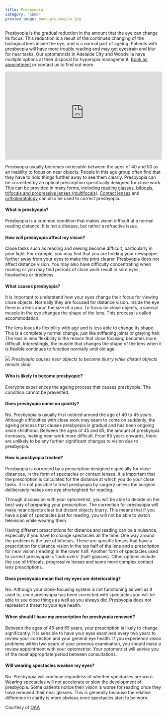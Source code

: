 ```yaml
---
title: Presbyopia
category: "SE08"
preview_image: book-presbyopia.jpg
---
```


<div class="employee-heading">
<p>Presbyopia is the gradual reduction in the amount that the eye can change its focus. This reduction is a result of the continued changing of the biological lens inside the eye, and is a normal part of ageing. Patients with presbyopia will have more trouble reading and may get eyestrain and blur for near tasks. Our optometrists in Adelaide City and Woodville have multiple options at their disposal for hyperopia management. <a href="/what-we-do/myopia-control">Book an appointment</a> or contact us to find out more.</p>

<p><div class="myWrapper" style="position: relative; padding-bottom: 56.25%; height: 0;"><iframe frameborder="0" type="text/html" src="https://2689-2347.captiv8online.com/animations/embed/one/o-t?player_width=100%&player_height=100%&site_company_language=34&autostart=false" width="100%" height="100%" style="position:absolute;top:0;left:0;width:100%;height:100%;"></iframe></div></p>
</div>

Presbyopia usually becomes noticeable between the ages of 40 and 50 as an inability to focus on near objects. People in this age group often find that they have to hold things further away to see them clearly. Presbyopia can be corrected by an optical prescription specifically designed for close work. This can be provided in many forms, including [reading glasses, bifocals, trifocals and progressive lenses (multifocals)](/what-we-do/glasses). [Contact lenses](/what-we-do/contact-lenses) and [orthokeratology](/what-we-do/orthokeratology-corneal-reshaping) can also be used to correct presbyopia.

#### What is presbyopia?

Presbyopia is a common condition that makes vision difficult at a normal reading distance. It is not a disease, but rather a refractive issue.

#### How will presbyopia affect my vision?

Close tasks such as reading and sewing become difficult, particularly in poor light. For example, you may find that you are holding your newspaper further away from your eyes to make the print clearer. Presbyopia does not affect distance vision. You may also have difficulty concentrating when reading or you may find periods of close work result in sore eyes, headaches or tiredness.

#### What causes presbyopia?

It is important to understand how your eyes change their focus for viewing close objects. Normally they are focused for distance vision. Inside the eye there is a lens about the size of a pea. To focus on close objects, a special muscle in the eye changes the shape of the lens. This process is called accommodation.

The lens loses its flexibility with age and is less able to change its shape. This is a completely normal change, just like stiffening joints or greying hair. The loss in lens flexibility is the reason that close focusing becomes more difficult. Interestingly, the muscle that changes the shape of the lens when it is flexible continues to function normally until old age.

![](/uploads/presbyopia.jpg)
_Presbyopia causes near objects to become blurry while distant objects remain clear_

#### Who is likely to become presbyopic?

Everyone experiences the ageing process that causes presbyopia. The condition cannot be prevented.

#### Does presbyopia come on quickly?

No. Presbyopia is usually first noticed around the age of 40 to 45 years. Although difficulties with close work may seem to come on suddenly, the ageing process that causes presbyopia is gradual and has been ongoing since childhood. Between the ages of 45 and 65, the amount of presbyopia increases, making near work more difficult. From 65 years onwards, there are unlikely to be any further significant changes to vision due to presbyopia.

#### How is presbyopia treated?

Presbyopia is corrected by a prescription designed especially for close distances, in the form of spectacles or contact lenses. It is important that the prescription is calculated for the distance at which you do your close tasks. It is not possible to treat presbyopia by surgery unless the surgeon deliberately makes one eye shortsighted for reading.

Through discussion with your optometrist, you will be able to decide on the best way of preparing your prescription. The correction for presbyopia will make near objects clear but distant objects blurry. This means that if you have a pair of spectacles just for reading, you will not be able to watch television while wearing them.

Having different prescriptions for distance and reading can be a nuisance, especially if you have to change spectacles all the time. One way around the problem is the use of bifocals. These are specific lenses that have a prescription for distance vision in the top half of the lens and a prescription for near vision (reading) in the lower half. Another form of spectacles used to correct presbyopia is 'look-overs' (half-glasses). Other options include the use of trifocals, progressive lenses and some more complex contact lens prescriptions.

#### Does presbyopia mean that my eyes are deteriorating?

No. Although your close-focusing system is not functioning as well as it used to, once presbyopia has been corrected with spectacles you will be able to see close things as well as you always did. Presbyopia does not represent a threat to your eye health.

#### When should I have my prescription for presbyopia renewed?

Between the ages of 45 and 65 years, your prescription is likely to change significantly. It is sensible to have your eyes examined every two years to review your correction and your general eye health. If you experience vision problems within two years of your previous examination, you should make a review appointment with your optometrist. Your optometrist will advise you of the most appropriate period between consultations.

#### Will wearing spectacles weaken my eyes?

No. Presbyopia will continue regardless of whether spectacles are worn. Wearing spectacles will not accelerate or slow the development of presbyopia. Some patients notice their vision is worse for reading once they have removed their near glasses. This is generally because the relative difference in clarity is more obvious once spectacles start to be worn.

Courtesy of [OAA](http://www.optometrists.asn.au)
